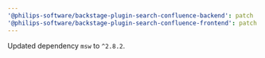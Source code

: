 ```yaml
---
'@philips-software/backstage-plugin-search-confluence-backend': patch
'@philips-software/backstage-plugin-search-confluence-frontend': patch
---
```


Updated dependency `msw` to `^2.8.2`.
